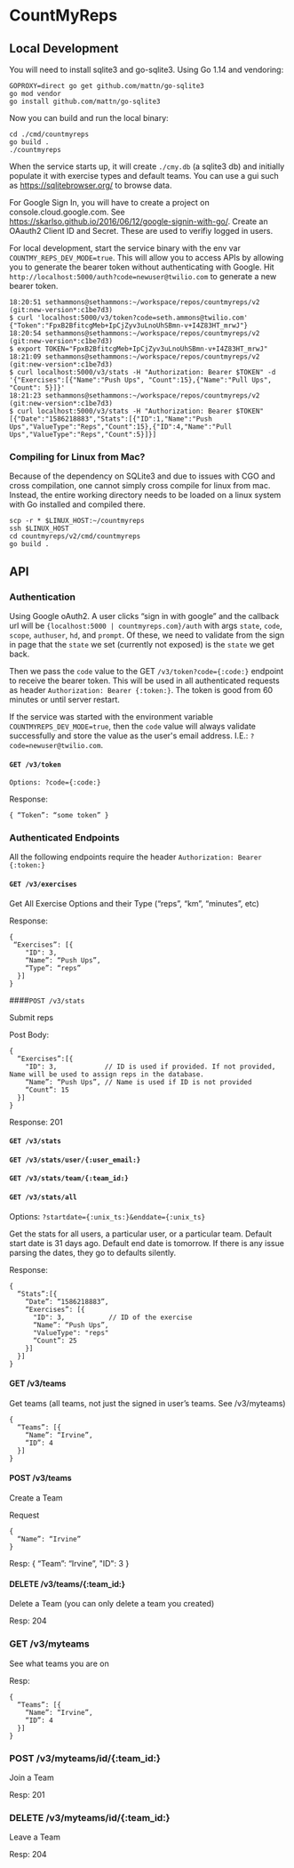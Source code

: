 # CountMyReps

## Local Development

You will need to install sqlite3 and go-sqlite3. Using Go 1.14 and vendoring:
```
GOPROXY=direct go get github.com/mattn/go-sqlite3
go mod vendor
go install github.com/mattn/go-sqlite3
```

Now you can build and run the local binary:
```
cd ./cmd/countmyreps
go build .
./countmyreps
```

When the service starts up, it will create `./cmy.db` (a sqlite3 db) and initially populate it with exercise types and default teams. You can use a gui such as https://sqlitebrowser.org/ to browse data.

For Google Sign In, you will have to create a project on console.cloud.google.com. See https://skarlso.github.io/2016/06/12/google-signin-with-go/.
Create an OAauth2 Client ID and Secret. These are used to verifiy logged in users.

For local development, start the service binary with the env var `COUNTMY_REPS_DEV_MODE=true`. This will allow you to access APIs by allowing you to generate the bearer token without authenticating with Google. Hit `http://localhost:5000/auth?code=newuser@twilio.com` to generate a new bearer token.

```
18:20:51 sethammons@sethammons:~/workspace/repos/countmyreps/v2 (git:new-version*:c1be7d3)
$ curl 'localhost:5000/v3/token?code=seth.ammons@twilio.com'
{"Token":"FpxB2BfitcgMeb+IpCjZyv3uLnoUhSBmn-v+I4Z83HT_mrwJ"}
18:20:54 sethammons@sethammons:~/workspace/repos/countmyreps/v2 (git:new-version*:c1be7d3)
$ export TOKEN="FpxB2BfitcgMeb+IpCjZyv3uLnoUhSBmn-v+I4Z83HT_mrwJ"
18:21:09 sethammons@sethammons:~/workspace/repos/countmyreps/v2 (git:new-version*:c1be7d3)
$ curl localhost:5000/v3/stats -H "Authorization: Bearer $TOKEN" -d '{"Exercises":[{"Name":"Push Ups", "Count":15},{"Name":"Pull Ups", "Count": 5}]}'
18:21:23 sethammons@sethammons:~/workspace/repos/countmyreps/v2 (git:new-version*:c1be7d3)
$ curl localhost:5000/v3/stats -H "Authorization: Bearer $TOKEN"
[{"Date":"1586218883","Stats":[{"ID":1,"Name":"Push Ups","ValueType":"Reps","Count":15},{"ID":4,"Name":"Pull Ups","ValueType":"Reps","Count":5}]}]
```
### Compiling for Linux from Mac?

Because of the dependency on SQLite3 and due to issues with CGO and cross compilation, one cannot simply cross compile for linux from mac. Instead, the entire working directory needs to be loaded on a linux system with Go installed and compiled there.

```
scp -r * $LINUX_HOST:~/countmyreps
ssh $LINUX_HOST
cd countmyreps/v2/cmd/countmyreps
go build .
```

## API

### Authentication

Using Google oAuth2. A user clicks “sign in with google” and the callback url will be `{localhost:5000 | countmyreps.com}/auth` with args `state`, `code`, `scope`, `authuser`, `hd`, and `prompt`. Of these, we need to validate from the sign in page that the `state` we set (currently not exposed) is the `state` we get back. 

Then we pass the `code` value to the GET `/v3/token?code={:code:}` endpoint to receive the bearer token. This will be used in all authenticated requests as header `Authorization: Bearer {:token:}`. The token is good from 60 minutes or until server restart.

If the service was started with the environment variable `COUNTMYREPS_DEV_MODE=true`, then the `code` value will always validate successfully and store the value as the user's email address. I.E.: `?code=newuser@twilio.com`. 

#### `GET /v3/token`

`Options: ?code={:code:}`

Response:

```
{ “Token”: “some token” }
```

### Authenticated Endpoints

All the following endpoints require the header `Authorization: Bearer {:token:}`

#### `GET /v3/exercises`
Get All Exercise Options and their Type (“reps”, “km”, “minutes”, etc)

Response:
```
{
 “Exercises”: [{
    "ID": 3,
    “Name”: “Push Ups”,
    “Type”: “reps”
  }]
}
```

####`POST /v3/stats`

Submit reps

Post Body:
```
{
  “Exercises”:[{
    "ID": 3,            // ID is used if provided. If not provided, Name will be used to assign reps in the database.
    “Name”: “Push Ups”, // Name is used if ID is not provided
    “Count”: 15
  }]
}
```

Response:
201

#### `GET /v3/stats`
#### `GET /v3/stats/user/{:user_email:}`
#### `GET /v3/stats/team/{:team_id:}`
#### `GET /v3/stats/all`
Options: `?startdate={:unix_ts:}&enddate={:unix_ts}`

Get the stats for all users, a particular user, or a particular team. Default start date is 31 days ago. Default end date is tomorrow. If there is any issue parsing the dates, they go to defaults silently.

Response:
```
{
  “Stats”:[{
    “Date”: “1586218883”,
    “Exercises”: [{
      "ID": 3,           // ID of the exercise
      “Name”: “Push Ups”,
      "ValueType": "reps"
      “Count”: 25
    }]
  }]
}
```

#### GET /v3/teams
Get teams (all teams, not just the signed in user’s teams. See /v3/myteams)
```
{
  “Teams”: [{
    “Name”: “Irvine”,
    “ID”: 4
  }]
}
```

#### POST /v3/teams
Create a Team

Request
```
{
  “Name”: “Irvine”
}
```
Resp:
{
  “Team”: “Irvine”,
  "ID": 3
}

#### DELETE /v3/teams/{:team_id:}
Delete a Team (you can only delete a team you created)

Resp: 204

### GET /v3/myteams
See what teams you are on

Resp:
```
{
  “Teams”: [{
    “Name”: “Irvine”,
    “ID”: 4
  }]
}
```

### POST /v3/myteams/id/{:team_id:}
Join a Team

Resp: 201

### DELETE /v3/myteams/id/{:team_id:}
Leave a Team

Resp: 204


